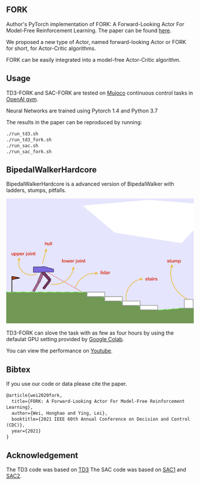 ## FORK

Author's PyTorch implementation of FORK: A Forward-Looking Actor For Model-Free Reinforcement Learning. The paper can be found [here](https://arxiv.org/pdf/2010.01652.pdf).

We proposed a new type of Actor, named forward-looking Actor or FORK for short, for Actor-Critic algorithms. 

FORK can be easily integrated into a model-free Actor-Critic algorithm.



## Usage

TD3-FORK and SAC-FORK are tested on [Mujoco](http://www.mujoco.org/) continuous control tasks in [OpenAI gym](https://gym.openai.com/). 

Neural Networks are trained using Pytorch 1.4 and Python 3.7

The results in the paper can be reproduced by running:



```
./run_td3.sh
./run_td3_fork.sh
./run_sac.sh
./run_sac_fork.sh
```



## BipedalWalkerHardcore

BipedalWalkerHardcore is a advanced version of BipedalWalker with ladders, stumps, pitfalls.

![](https://github.com/honghaow/FORK/blob/master/BipedalWalkerHardcore/bipedalwalker-hardcore1.png)

TD3-FORK can slove the task with as few as four hours by using the defaulat GPU setting provided by [Google Colab](https://colab.research.google.com/notebooks/intro.ipynb). 

You can view the performance on [Youtube](https://www.youtube.com/watch?v=pzzP8fA5Ipg).



## Bibtex

If you use our code or data please cite the paper.



```
@article{wei2020fork,
  title={FORK: A Forward-Looking Actor For Model-Free Reinforcement Learning},
  author={Wei, Honghao and Ying, Lei},
  booktitle={2021 IEEE 60th Annual Conference on Decision and Control (CDC)},
  year={2021}
}
```



## Acknowledgement

The TD3 code was based on [TD3](https://github.com/sfujim/TD3)
The SAC code was based on [SAC1](https://github.com/denisyarats/pytorch_sac) and [SAC2](https://github.com/vitchyr/rlkit).

